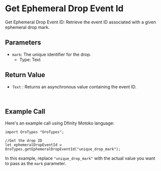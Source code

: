 # Get Ephemeral Drop Event Id

Get Ephemeral Drop Event ID: Retrieve the event ID associated with a given ephemeral drop mark.

## Parameters

- `mark`: The unique identifier for the drop.
    - Type: Text

## Return Value

- `Text` : Returns an asynchronous value containing the event ID.

&nbsp;

## Example Call

Here's an example call using Dfinity Motoko language:

```
import OroTypes "OroTypes";

//Get the drop ID
let ephemeralDropEventId = OroTypes.getEphemeralDropEventId("unique_drop_mark");
```

In this example, replace `"unique_drop_mark"` with the actual value you want to pass as the `mark` parameter.